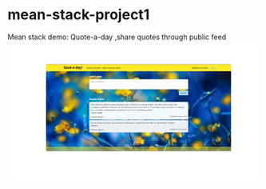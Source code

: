# mean-stack-project1
Mean stack demo: Quote-a-day ,share quotes through public feed
 ![Home page](https://raw.githubusercontent.com/edd791/mean-stack-project1/master/wiki-images/home-page.jpg)
